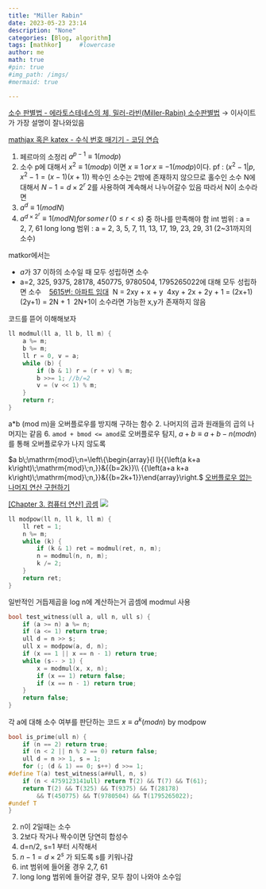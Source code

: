 ```yaml
---
title: "Miller Rabin"
date: 2023-05-23 23:14
description: "None"
categories: [Blog, algorithm]
tags: [mathkor]     #lowercase
author: me
math: true
#pin: true
#img_path: /imgs/
#mermaid: true

---
```


[소수 판별법 - 에라토스테네스의 체, 밀러-라빈(Miller-Rabin) 소수판별법](https://rebro.kr/46)
→ 이사이트가 가장 설명이 잘나와있음

[mathjax 혹은 katex - 수식 번호 매기기 - 코딩 연습](https://codepractice.tistory.com/126)

1. 페르마의 소정리 $a^{p-1}\equiv 1(mod p)$
2. 소수 p에 대해서 $x^{2}\equiv 1 (mod p)$ 이면 $x\equiv 1 \,or \, x\equiv -1 (mod p)$이다. pf : ($x^{2} - 1 | p,\,x^{2}-1=(x-1)(x+1)$)
짝수인 소수는 2밖에 존재하지 않으므로 홀수인 소수 N에 대해서 $N - 1 = d\times 2^r$
2를 사용하여 계속해서 나누어갈수 있음
따라서 N이 소수라면
1. $a^{d}\equiv 1 (mod N)$
2. $a^{d\times2^{r}}\equiv1(modN) for \,some\, r\,(0\leq r<s)$
중 하나를 만족해야 함
int 범위 : a = 2, 7, 61
long long 범위 : a = 2, 3, 5, 7, 11, 13, 17, 19, 23, 29, 31 (2~31까지의 소수)

matkor에서는
-   $a$가 $37$ 이하의 소수일 때 모두 성립하면 소수
-   a=2, 325, 9375, 28178, 450775, 9780504, 1795265022에 대해 모두 성립하면 소수
 
 [5615번: 아파트 임대](https://www.acmicpc.net/problem/5615)
 N = 2xy + x + y
 4xy + 2x + 2y + 1 = (2x+1)(2y+1) = 2N + 1
 2N+1이 소수라면 가능한 x,y가 존재하지 않음

코드를 뜯어 이해해보자
```cpp
ll modmul(ll a, ll b, ll m) {
	a %= m;
	b %= m; 
	ll r = 0, v = a;
	while (b) {
		if (b & 1) r = (r + v) % m;
		b >>= 1; //b/=2
		v = (v << 1) % m;
	}
	return r;
}
```
a\*b (mod m)을 오버플로우를 방지해 구하는 함수
2. 나머지의 곱과 원래들의 곱의 나머지는 같음
6. `amod + bmod <= amod`로 오버플로우 탐지, $a+b\equiv a+b-n(modn)$ 를 통해 오버플로우가 나지 않도록

$a b\;\mathrm{mod}\;n=\left\{\begin{array}{l l}{{\left(a k+a k\right)\;\mathrm{mod}\;n,}}&{{b=2k}}\\ {{\left(a+a k+a k\right)\;\mathrm{mod}\;n,}}&{{b=2k+1}}\end{array}\right.$
[오버플로우 없는 나머지 연산 구현하기](https://helloworldpark.github.io/programming/2017/03/14/Modulo_No_Overflow.html)


[[Chapter 3. 컴퓨터 연산] 곱셈](https://eunajung01.tistory.com/112)
![](https://i.imgur.com/TAO0ySx.png)


```cpp
ll modpow(ll n, ll k, ll m) {
	ll ret = 1;
	n %= m;
	while (k) {
		if (k & 1) ret = modmul(ret, n, m);
		n = modmul(n, n, m);
		k /= 2;
	}
	return ret;
}
```
일반적인 거듭제곱을 log n에 계산하는거
곱셈에 modmul 사용

```cpp
bool test_witness(ull a, ull n, ull s) {
	if (a >= n) a %= n;
	if (a <= 1) return true;
	ull d = n >> s;
	ull x = modpow(a, d, n);
	if (x == 1 || x == n - 1) return true;
	while (s-- > 1) {
		x = modmul(x, x, n);
		if (x == 1) return false;
		if (x == n - 1) return true;
	}
	return false;
}
```
각 a에 대해 소수 여부를 판단하는 코드
$x \equiv a^{k} (mod n)\,\, \text{by modpow}$


```cpp
bool is_prime(ull n) {
	if (n == 2) return true;
	if (n < 2 || n % 2 == 0) return false;
	ull d = n >> 1, s = 1;
	for (; (d & 1) == 0; s++) d >>= 1;
#define T(a) test_witness(a##ull, n, s)
	if (n < 4759123141ull) return T(2) && T(7) && T(61);
	return T(2) && T(325) && T(9375) && T(28178)
		&& T(450775) && T(9780504) && T(1795265022);
#undef T
}
```

2. n이 2일때는 소수
3. 2보다 작거나 짝수이면 당연히 합성수
4. d=n/2, s=1 부터 시작해서
5. $n-1 = d\times2^s$ 가 되도록 s를 키워나감
7. int 범위에 들어올 경우 2,7, 61
8. long long 범위에 들어갈 경우, 모두 참이 나와야 소수임
